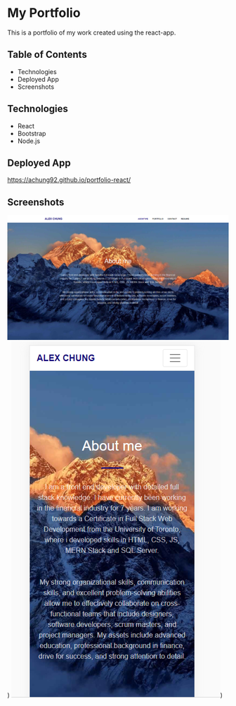 # My Portfolio 
This is a portfolio of my work created using the react-app.

## Table of Contents
* Technologies
* Deployed App
* Screenshots

## Technologies
* React
* Bootstrap
* Node.js



## Deployed App

https://achung92.github.io/portfolio-react/

## Screenshots

![screenshot](src/assets/img/1.PNG))
![screenshot](src/assets/img/2.PNG))